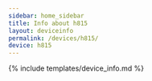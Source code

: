 ```yaml
---
sidebar: home_sidebar
title: Info about h815
layout: deviceinfo
permalink: /devices/h815/
device: h815
---
```

{% include templates/device_info.md %}
